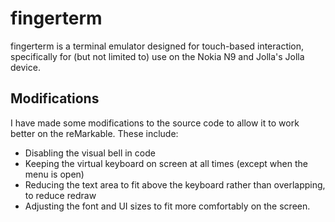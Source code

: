 # fingerterm

fingerterm is a terminal emulator designed for touch-based interaction,
specifically for (but not limited to) use on the Nokia N9 and Jolla's
Jolla device.

## Modifications

I have made some modifications to the source code to allow it to work better on the reMarkable.
These include:
* Disabling the visual bell in code
* Keeping the virtual keyboard on screen at all times (except when the menu is open)
* Reducing the text area to fit above the keyboard rather than overlapping, to reduce redraw
* Adjusting the font and UI sizes to fit more comfortably on the screen.
